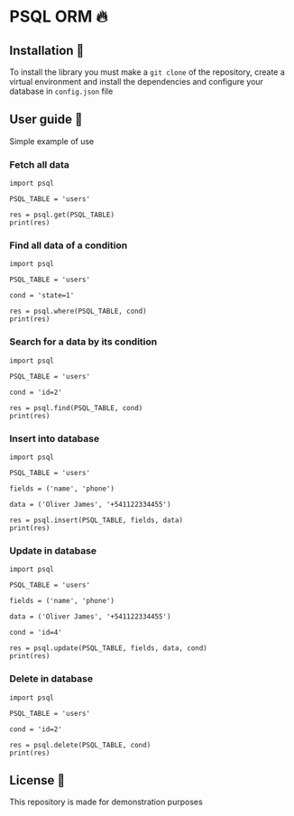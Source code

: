 # PSQL ORM :fire:

## Installation :pushpin:

To install the library you must make a ```git clone``` of the repository, create a virtual environment and install the dependencies and configure your database in ```config.json``` file

## User guide :dart:

Simple example of use

### Fetch all data

```
import psql

PSQL_TABLE = 'users'

res = psql.get(PSQL_TABLE)
print(res)
```

### Find all data of a condition

```
import psql

PSQL_TABLE = 'users'

cond = 'state=1'

res = psql.where(PSQL_TABLE, cond)
print(res)
```

### Search for a data by its condition

```
import psql

PSQL_TABLE = 'users'

cond = 'id=2'

res = psql.find(PSQL_TABLE, cond)
print(res)
```

### Insert into database

```
import psql

PSQL_TABLE = 'users'

fields = ('name', 'phone')

data = ('Oliver James', '+541122334455')

res = psql.insert(PSQL_TABLE, fields, data)
print(res)
```

### Update in database

```
import psql

PSQL_TABLE = 'users'

fields = ('name', 'phone')

data = ('Oliver James', '+541122334455')

cond = 'id=4'

res = psql.update(PSQL_TABLE, fields, data, cond)
print(res)
```

### Delete in database

```
import psql

PSQL_TABLE = 'users'

cond = 'id=2'

res = psql.delete(PSQL_TABLE, cond)
print(res)
```

## License :memo:

This repository is made for demonstration purposes
